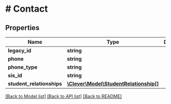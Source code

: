 # # Contact

## Properties

Name | Type | Description | Notes
------------ | ------------- | ------------- | -------------
**legacy_id** | **string** |  | [optional]
**phone** | **string** |  | [optional]
**phone_type** | **string** |  | [optional]
**sis_id** | **string** |  | [optional]
**student_relationships** | [**\Clever\Model\StudentRelationship[]**](StudentRelationship.md) |  | [optional]

[[Back to Model list]](../../README.md#models) [[Back to API list]](../../README.md#endpoints) [[Back to README]](../../README.md)
